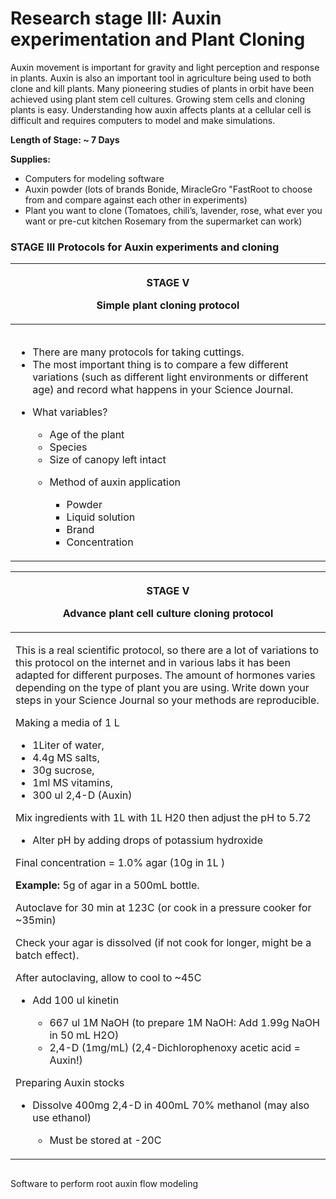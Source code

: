 # Research stage III: Auxin experimentation and Plant Cloning

Auxin movement is important for gravity and light perception and response in plants. Auxin is also an important tool in agriculture being used to both clone and kill plants. Many pioneering studies of plants in orbit have been achieved using plant stem cell cultures. Growing stem cells and cloning plants is easy. Understanding how auxin affects plants at a cellular cell is difficult and requires computers to model and make simulations.

**Length of Stage: \~ 7 Days**

**Supplies:**

* Computers for modeling software
* Auxin powder (lots of brands Bonide, MiracleGro "FastRoot to choose from and compare against each other in experiments)
* Plant you want to clone (Tomatoes, chili’s, lavender, rose, what ever you want or pre-cut kitchen Rosemary from the supermarket can work)

### &#x20;<a href="#d1q8eg1jyph4" id="d1q8eg1jyph4"></a>

### STAGE III Protocols for Auxin experiments and cloning <a href="#jhr9cepaf5ca" id="jhr9cepaf5ca"></a>

| <p><strong>STAGE V</strong></p><p><strong>Simple plant cloning protocol</strong></p>                                                                                                                                                                                                                                                                                                                                                                                                                                                                                                                                                                                                                                                                   |
| ------------------------------------------------------------------------------------------------------------------------------------------------------------------------------------------------------------------------------------------------------------------------------------------------------------------------------------------------------------------------------------------------------------------------------------------------------------------------------------------------------------------------------------------------------------------------------------------------------------------------------------------------------------------------------------------------------------------------------------------------------ |
| <p></p><p><img src="https://lh7-us.googleusercontent.com/c5lroWngmgyc8mbdEEyx4I1FQkgUM18VBdFOYfOo9y_SkEVY3JRHIjZTGgtzW1sP3KIkqHqS61qH09wHrytSkFGHkxVNZG-FnPLLL2LOFvgPI839f_Lp1RKCky1kfFgYi0gD0nM00VoyLZzwhkqbKQ" alt="" data-size="original"></p><ul><li>There are many protocols for taking cuttings.</li><li>The most important thing is to compare a few different variations (such as different light environments or different age) and record what happens in your Science Journal.</li><li><p>What variables?</p><ul><li>Age of the plant</li><li>Species</li><li>Size of canopy left intact</li><li><p>Method of auxin application</p><ul><li>Powder</li><li>Liquid solution</li><li>Brand</li><li>Concentration</li></ul></li></ul></li></ul> |

| <p><strong>STAGE V</strong></p><p><strong>Advance plant cell culture cloning protocol</strong></p>                                                                                                                                                                                                                                                                                                                                                                                                                                                                                                                                                                                                                                                                                                                                                                                                                                                                                                                                                                                                                                                                                                                                                                                                                                                                   |
| -------------------------------------------------------------------------------------------------------------------------------------------------------------------------------------------------------------------------------------------------------------------------------------------------------------------------------------------------------------------------------------------------------------------------------------------------------------------------------------------------------------------------------------------------------------------------------------------------------------------------------------------------------------------------------------------------------------------------------------------------------------------------------------------------------------------------------------------------------------------------------------------------------------------------------------------------------------------------------------------------------------------------------------------------------------------------------------------------------------------------------------------------------------------------------------------------------------------------------------------------------------------------------------------------------------------------------------------------------------------- |
| <p></p><p>This is a real scientific protocol, so there are a lot of variations to this protocol on the internet and in various labs it has been adapted for different purposes. The amount of hormones varies depending on the type of plant you are using. Write down your steps in your Science Journal so your methods are reproducible.</p><p>Making a media of 1 L</p><p></p><p></p><ul><li>1Liter of water,</li><li>4.4g MS salts,</li><li>30g sucrose,</li><li>1ml MS vitamins,</li><li>300 ul 2,4-D (Auxin)</li></ul><p>Mix ingredients with 1L with 1L H20 then adjust the pH to 5.72</p><ul><li>Alter pH by adding drops of potassium hydroxide</li></ul><p>Final concentration = 1.0% agar (10g in 1L )</p><p><strong>Example:</strong> 5g of agar in a 500mL bottle.</p><p>Autoclave for 30 min at 123C (or cook in a pressure cooker for ~35min)</p><p>Check your agar is dissolved (if not cook for longer, might be a batch effect).</p><p>After autoclaving, allow to cool to ~45C</p><ul><li><p>Add 100 ul kinetin</p><ul><li>667 ul 1M NaOH (to prepare 1M NaOH: Add 1.99g NaOH in 50 mL H2O)</li><li>2,4-D (1mg/mL) (2,4-Dichlorophenoxy acetic acid = Auxin!)</li></ul></li></ul><p>Preparing Auxin stocks</p><ul><li><p>Dissolve 400mg 2,4-D in 400mL 70% methanol (may also use ethanol)</p><ul><li>Must be stored at -20C</li></ul></li></ul> |

<figure><img src="https://lh7-us.googleusercontent.com/_8jyAnakqVC19hUKCLElJvloT2TbTehxgqylpPERh29VD8rufq3IAuW6ZYCMUSFqxOsq2ME07ISQTlhGmpzM_kciH2mUN74BkF8t57ykzQovHOXSuE3LzXYqwYo0DNQrCOBWGbTuk3_Y9tEqZTZ2-g" alt=""><figcaption></figcaption></figure>

Software to perform root auxin flow modeling
